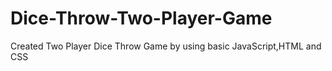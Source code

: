 # Dice-Throw-Two-Player-Game
Created Two Player Dice Throw Game by using basic JavaScript,HTML and CSS
